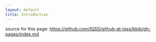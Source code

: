 ```yaml
---
layout: default
title: Introduction
---
```

source for this page: https://github.com/IQSS/github-at-iqss/blob/gh-pages/index.md
